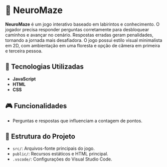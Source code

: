 # 🧠 NeuroMaze

**NeuroMaze** é um jogo interativo baseado em labirintos e conhecimento. O jogador precisa responder perguntas corretamente para desbloquear caminhos e avançar no cenário. Respostas erradas geram penalidades, tornando a jornada mais desafiadora. O jogo possui estilo visual minimalista em 2D, com ambientação em uma floresta e opção de câmera em primeira e terceira pessoa.

## 🚀 Tecnologias Utilizadas

- **JavaScript**
- **HTML**
- **CSS**

## 🎮 Funcionalidades

- Perguntas e respostas que influenciam a contagem de pontos.

## 📁 Estrutura do Projeto

- `src/`: Arquivos-fonte principais do jogo.
- `public/`: Recursos estáticos e HTML principal.
- `.vscode/`: Configurações do Visual Studio Code.
